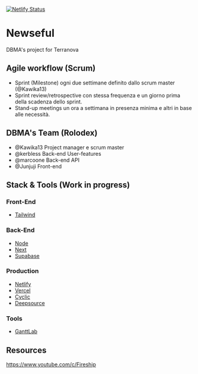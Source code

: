 [![Netlify Status](https://api.netlify.com/api/v1/badges/0a5f0390-6d4e-4269-8090-9510b8fb2982/deploy-status)](https://app.netlify.com/sites/newseful/deploys)

# Newseful
DBMA's project for Terranova

## Agile workflow (Scrum)
- Sprint (Milestone) ogni due settimane definito dallo scrum master (@Kawika13)
- Sprint review/retrospective con stessa frequenza e un giorno prima della scadenza dello sprint.
- Stand-up meetings un ora a settimana in presenza minima e altri in base alle necessità.


## DBMA's Team (Rolodex)
- @Kawika13 Project manager e scrum master
- @kerbless Back-end User-features
- @marcoone Back-end API
- @Junjuji Front-end

## Stack & Tools (Work in progress)

### Front-End
- [Tailwind](https://tailwindcss.com/)

### Back-End
- [Node](https://nodejs.org/en/)
- [Next](https://nextjs.org/)
- [Supabase](https://supabase.com/)

### Production
- [Netlify](https://app.netlify.com)
- [Vercel](https://vercel.com/dashboard)
- [Cyclic](https://www.cyclic.sh/)
- [Deepsource](https://deepsource.io)

### Tools
- [GanttLab](https://app.ganttlab.com/)

## Resources
https://www.youtube.com/c/Fireship


